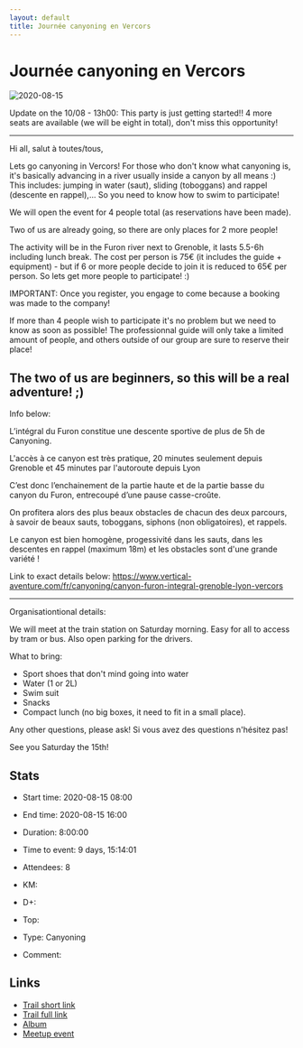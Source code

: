```yaml
---
layout: default
title: Journée canyoning en Vercors
---
```


# Journée canyoning en Vercors

![2020-08-15](/Stats/img/orig/2020-08-15.jpg)

Update on the 10/08 - 13h00: This party is just getting started!! 4 more seats are available (we will be eight in total), don't miss this opportunity!

-----------
Hi all, salut à toutes/tous,

Lets go canyoning in Vercors! For those who don't know what canyoning is, it's basically advancing in a river usually inside a canyon by all means :)
This includes: jumping in water (saut), sliding (toboggans) and rappel (descente en rappel),... So you need to know how to swim to participate!

We will open the event for 4 people total (as reservations have been made).

Two of us are already going, so there are only places for 2 more people!

The activity will be in the Furon river next to Grenoble, it lasts 5.5-6h including lunch break.
The cost per person is 75€ (it includes the guide + equipment) - but if 6 or more people decide to join it is reduced to 65€ per person. So lets get more people to participate! :)

IMPORTANT: Once you register, you engage to come because a booking was made to the company!

If more than 4 people wish to participate it's no problem but we need to know as soon as possible! The professionnal guide will only take a limited amount of people, and others outside of our group are sure to reserve their place!

The two of us are beginners, so this will be a real adventure! ;)
-----------
Info below:

L’intégral du Furon constitue une descente sportive de plus de 5h de Canyoning.

L'accès à ce canyon est très pratique, 20 minutes seulement depuis Grenoble et 45 minutes par l'autoroute depuis Lyon

C’est donc l’enchainement de la partie haute et de la partie basse du canyon du Furon, entrecoupé d’une pause casse-croûte.

On profitera alors des plus beaux obstacles de chacun des deux parcours, à savoir de beaux sauts, toboggans, siphons (non obligatoires), et rappels.

Le canyon est bien homogène, progessivité dans les sauts, dans les descentes en rappel (maximum 18m) et les obstacles sont d'une grande variété !

Link to exact details below:
https://www.vertical-aventure.com/fr/canyoning/canyon-furon-integral-grenoble-lyon-vercors

-------
Organisationtional details:

We will meet at the train station on Saturday morning. Easy for all to access by tram or bus. Also open parking for the drivers.

What to bring:
- Sport shoes that don't mind going into water
- Water (1 or 2L)
- Swim suit
- Snacks
- Compact lunch (no big boxes, it need to fit in a small place).

Any other questions, please ask!
Si vous avez des questions n'hésitez pas!

See you Saturday the 15th!

## Stats

- Start time: 2020-08-15 08:00
- End time: 2020-08-15 16:00
- Duration: 8:00:00
- Time to event: 9 days, 15:14:01
- Attendees: 8

- KM: 
- D+: 
- Top: 
- Type: Canyoning
- Comment: 

## Links

- [Trail short link]()
- [Trail full link]()
- [Album](https://binnette.github.io/GacImg2020/2020-08-15-Journee-canyoning-en-Vercors.html)
- [Meetup event](https://www.meetup.com/grenoble-adventure-club-english-french/events/272378928/)
